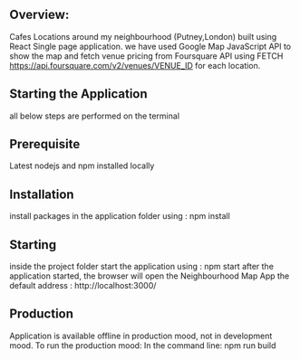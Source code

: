 ## Overview:
Cafes Locations around my neighbourhood (Putney,London) built using React Single page application.
we have used Google Map JavaScript API to show the map and fetch venue pricing from Foursquare API using FETCH https://api.foursquare.com/v2/venues/VENUE_ID for each location.

## Starting the Application 
  all below steps are performed on the terminal
## Prerequisite
  Latest nodejs and npm installed locally
## Installation
  install packages in the application folder using :
    npm install
## Starting
  inside the project folder start the application using :
    npm start
   after the application started, the browser will open the Neighbourhood Map App 
   the default address : http://localhost:3000/
## Production
  Application is available offline in production mood, not in development mood.
    To run the production mood:
        In the command line: npm run build
